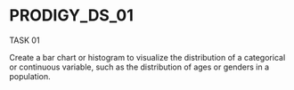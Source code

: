 # PRODIGY_DS_01

TASK 01

Create a bar chart or histogram to visualize the distribution of a categorical or continuous variable, such as the distribution of ages or genders in a population.



